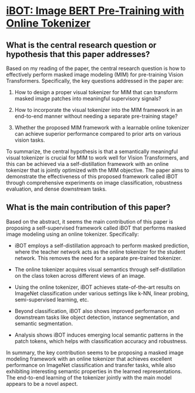 # [iBOT: Image BERT Pre-Training with Online Tokenizer](https://arxiv.org/abs/2111.07832)

## What is the central research question or hypothesis that this paper addresses?

 Based on my reading of the paper, the central research question is how to effectively perform masked image modeling (MIM) for pre-training Vision Transformers. Specifically, the key questions addressed in the paper are:

1. How to design a proper visual tokenizer for MIM that can transform masked image patches into meaningful supervisory signals? 

2. How to incorporate the visual tokenizer into the MIM framework in an end-to-end manner without needing a separate pre-training stage?

3. Whether the proposed MIM framework with a learnable online tokenizer can achieve superior performance compared to prior arts on various vision tasks.

To summarize, the central hypothesis is that a semantically meaningful visual tokenizer is crucial for MIM to work well for Vision Transformers, and this can be achieved via a self-distillation framework with an online tokenizer that is jointly optimized with the MIM objective. The paper aims to demonstrate the effectiveness of this proposed framework called iBOT through comprehensive experiments on image classification, robustness evaluation, and dense downstream tasks.


## What is the main contribution of this paper?

 Based on the abstract, it seems the main contribution of this paper is proposing a self-supervised framework called iBOT that performs masked image modeling using an online tokenizer. Specifically:

- iBOT employs a self-distillation approach to perform masked prediction, where the teacher network acts as the online tokenizer for the student network. This removes the need for a separate pre-trained tokenizer.

- The online tokenizer acquires visual semantics through self-distillation on the class token across different views of an image.

- Using the online tokenizer, iBOT achieves state-of-the-art results on ImageNet classification under various settings like k-NN, linear probing, semi-supervised learning, etc.

- Beyond classification, iBOT also shows improved performance on downstream tasks like object detection, instance segmentation, and semantic segmentation.

- Analysis shows iBOT induces emerging local semantic patterns in the patch tokens, which helps with classification accuracy and robustness.

In summary, the key contribution seems to be proposing a masked image modeling framework with an online tokenizer that achieves excellent performance on ImageNet classification and transfer tasks, while also exhibiting interesting semantic properties in the learned representations. The end-to-end learning of the tokenizer jointly with the main model appears to be a novel aspect.
